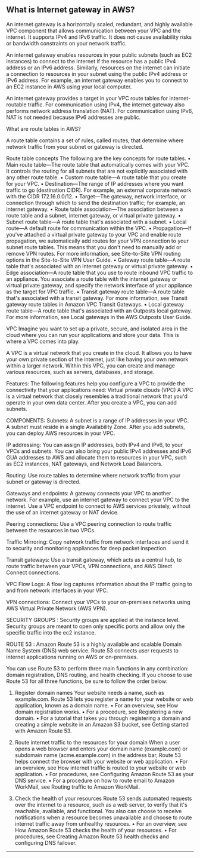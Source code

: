 ## What is Internet gateway in AWS?

An internet gateway is a horizontally scaled, redundant, and highly available VPC component that allows communication between your VPC and the internet. It supports IPv4 and IPv6 traffic. It does not cause availability risks or bandwidth constraints on your network traffic.

An internet gateway enables resources in your public subnets (such as EC2 instances) to connect to the internet if the resource has a public IPv4 address or an IPv6 address. Similarly, resources on the internet can initiate a connection to resources in your subnet using the public IPv4 address or IPv6 address. For example, an internet gateway enables you to connect to an EC2 instance in AWS using your local computer.

An internet gateway provides a target in your VPC route tables for internet-routable traffic. For communication using IPv4, the internet gateway also performs network address translation (NAT). For communication using IPv6, NAT is not needed because IPv6 addresses are public.


What are route tables in AWS?

A route table contains a set of rules, called routes, that determine where network traffic from your subnet or gateway is directed.

Route table concepts
The following are the key concepts for route tables.
•	Main route table—The route table that automatically comes with your VPC. It controls the routing for all subnets that are not explicitly associated with any other route table.
•	Custom route table—A route table that you create for your VPC.
•	Destination—The range of IP addresses where you want traffic to go (destination CIDR). For example, an external corporate network with the CIDR 172.16.0.0/12.
•	Target—The gateway, network interface, or connection through which to send the destination traffic; for example, an internet gateway.
•	Route table association—The association between a route table and a subnet, internet gateway, or virtual private gateway.
•	Subnet route table—A route table that's associated with a subnet.
•	Local route—A default route for communication within the VPC.
•	Propagation—If you've attached a virtual private gateway to your VPC and enable route propagation, we automatically add routes for your VPN connection to your subnet route tables. This means that you don't need to manually add or remove VPN routes. For more information, see Site-to-Site VPN routing options in the Site-to-Site VPN User Guide.
•	Gateway route table—A route table that's associated with an internet gateway or virtual private gateway.
•	Edge association—A route table that you use to route inbound VPC traffic to an appliance. You associate a route table with the internet gateway or virtual private gateway, and specify the network interface of your appliance as the target for VPC traffic.
•	Transit gateway route table—A route table that's associated with a transit gateway. For more information, see Transit gateway route tables in Amazon VPC Transit Gateways.
•	Local gateway route table—A route table that's associated with an Outposts local gateway. For more information, see Local gateways in the AWS Outposts User Guide.

VPC
Imagine you want to set up a private, secure, and isolated area in the cloud where you can run your applications and store your data. This is where a VPC comes into play.

A VPC is a virtual network that you create in the cloud. It allows you to have your own private section of the internet, just like having your own network within a larger network. Within this VPC, you can create and manage various resources, such as servers, databases, and storage.

Features:
The following features help you configure a VPC to provide the connectivity that your applications need:
Virtual private clouds (VPC)
A VPC is a virtual network that closely resembles a traditional network that you'd operate in your own data center. After you create a VPC, you can add subnets.

COMPONENTS:
Subnets:
A subnet is a range of IP addresses in your VPC. A subnet must reside in a single Availability Zone. After you add subnets, you can deploy AWS resources in your VPC.

IP addressing:
You can assign IP addresses, both IPv4 and IPv6, to your VPCs and subnets. You can also bring your public IPv4 addresses and IPv6 GUA addresses to AWS and allocate them to resources in your VPC, such as EC2 instances, NAT gateways, and Network Load Balancers.

Routing:
Use route tables to determine where network traffic from your subnet or gateway is directed.

Gateways and endpoints:
A gateway connects your VPC to another network. For example, use an internet gateway to connect your VPC to the internet. Use a VPC endpoint to connect to AWS services privately, without the use of an internet gateway or NAT device.

Peering connections:
Use a VPC peering connection to route traffic between the resources in two VPCs.

Traffic Mirroring:
Copy network traffic from network interfaces and send it to security and monitoring appliances for deep packet inspection.

Transit gateways:
Use a transit gateway, which acts as a central hub, to route traffic between your VPCs, VPN connections, and AWS Direct Connect connections.

VPC Flow Logs:
A flow log captures information about the IP traffic going to and from network interfaces in your VPC.

VPN connections:
Connect your VPCs to your on-premises networks using AWS Virtual Private Network (AWS VPN).

SECURITY GROUPS :
Security groups are applied at the instance level.
Security groups are meant to open only specific ports and allow only the specific traffic into the ec2 instance.

ROUTE 53 :
Amazon Route 53 is a highly available and scalable Domain Name System (DNS) web service. Route 53 connects user requests to internet applications running on AWS or on-premises.

You can use Route 53 to perform three main functions in any combination: domain registration, DNS routing, and health checking.
If you choose to use Route 53 for all three functions, be sure to follow the order below:

1. Register domain names
Your website needs a name, such as example.com. Route 53 lets you register a name for your website or web application, known as a domain name.
•	For an overview, see How domain registration works.
•	For a procedure, see Registering a new domain.
•	For a tutorial that takes you through registering a domain and creating a simple website in an Amazon S3 bucket, see Getting started with Amazon Route 53.


2. Route internet traffic to the resources for your domain
When a user opens a web browser and enters your domain name (example.com) or subdomain name (acme.example.com) in the address bar, Route 53 helps connect the browser with your website or web application.
•	For an overview, see How internet traffic is routed to your website or web application.
•	For procedures, see Configuring Amazon Route 53 as your DNS service.
•	For a procedure on how to route email to Amazon WorkMail, see Routing traffic to Amazon WorkMail.


3. Check the health of your resources
Route 53 sends automated requests over the internet to a resource, such as a web server, to verify that it's reachable, available, and functional. You also can choose to receive notifications when a resource becomes unavailable and choose to route internet traffic away from unhealthy resources.
•	For an overview, see How Amazon Route 53 checks the health of your resources.
•	For procedures, see Creating Amazon Route 53 health checks and configuring DNS failover.

-----------------------------------------------------------------------------------------------------------------

